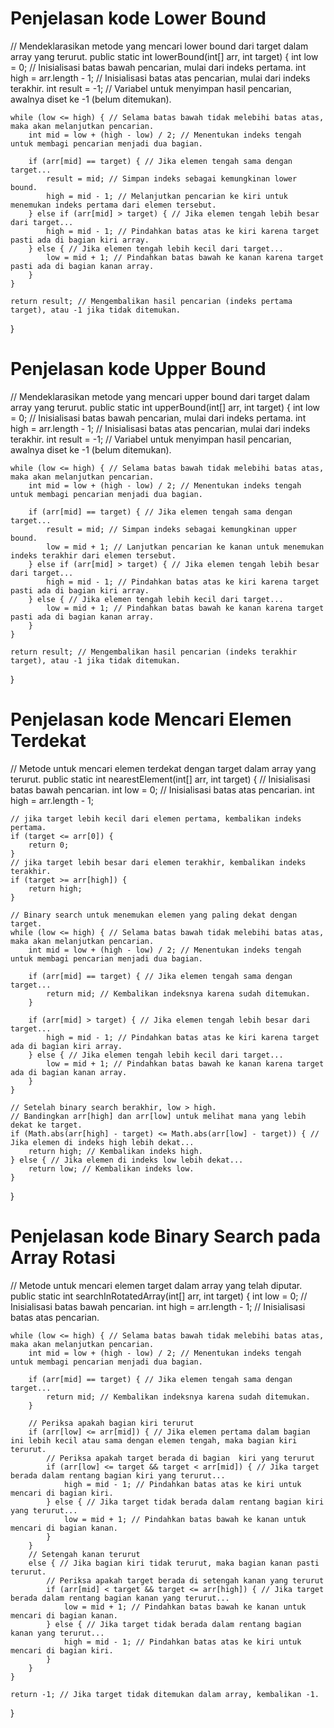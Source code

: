 # Penjelasan kode Lower Bound

// Mendeklarasikan metode yang mencari lower bound dari target dalam array yang terurut.
public static int lowerBound(int[] arr, int target) {
int low = 0; // Inisialisasi batas bawah pencarian, mulai dari indeks pertama.
int high = arr.length - 1; // Inisialisasi batas atas pencarian, mulai dari indeks terakhir.
int result = -1; // Variabel untuk menyimpan hasil pencarian, awalnya diset ke -1 (belum ditemukan).

    while (low <= high) { // Selama batas bawah tidak melebihi batas atas, maka akan melanjutkan pencarian.
        int mid = low + (high - low) / 2; // Menentukan indeks tengah untuk membagi pencarian menjadi dua bagian.

        if (arr[mid] == target) { // Jika elemen tengah sama dengan target...
            result = mid; // Simpan indeks sebagai kemungkinan lower bound.
            high = mid - 1; // Melanjutkan pencarian ke kiri untuk menemukan indeks pertama dari elemen tersebut.
        } else if (arr[mid] > target) { // Jika elemen tengah lebih besar dari target...
            high = mid - 1; // Pindahkan batas atas ke kiri karena target pasti ada di bagian kiri array.
        } else { // Jika elemen tengah lebih kecil dari target...
            low = mid + 1; // Pindahkan batas bawah ke kanan karena target pasti ada di bagian kanan array.
        }
    }

    return result; // Mengembalikan hasil pencarian (indeks pertama target), atau -1 jika tidak ditemukan.

}

# Penjelasan kode Upper Bound

// Mendeklarasikan metode yang mencari upper bound dari target dalam array yang terurut.
public static int upperBound(int[] arr, int target) {
int low = 0; // Inisialisasi batas bawah pencarian, mulai dari indeks pertama.
int high = arr.length - 1; // Inisialisasi batas atas pencarian, mulai dari indeks terakhir.
int result = -1; // Variabel untuk menyimpan hasil pencarian, awalnya diset ke -1 (belum ditemukan).

    while (low <= high) { // Selama batas bawah tidak melebihi batas atas, maka akan melanjutkan pencarian.
        int mid = low + (high - low) / 2; // Menentukan indeks tengah untuk membagi pencarian menjadi dua bagian.

        if (arr[mid] == target) { // Jika elemen tengah sama dengan target...
            result = mid; // Simpan indeks sebagai kemungkinan upper bound.
            low = mid + 1; // Lanjutkan pencarian ke kanan untuk menemukan indeks terakhir dari elemen tersebut.
        } else if (arr[mid] > target) { // Jika elemen tengah lebih besar dari target...
            high = mid - 1; // Pindahkan batas atas ke kiri karena target pasti ada di bagian kiri array.
        } else { // Jika elemen tengah lebih kecil dari target...
            low = mid + 1; // Pindahkan batas bawah ke kanan karena target pasti ada di bagian kanan array.
        }
    }

    return result; // Mengembalikan hasil pencarian (indeks terakhir target), atau -1 jika tidak ditemukan.

}

# Penjelasan kode Mencari Elemen Terdekat

// Metode untuk mencari elemen terdekat dengan target dalam array yang terurut.
public static int nearestElement(int[] arr, int target) {
// Inisialisasi batas bawah pencarian.
int low = 0;
// Inisialisasi batas atas pencarian.
int high = arr.length - 1;

    // jika target lebih kecil dari elemen pertama, kembalikan indeks pertama.
    if (target <= arr[0]) {
        return 0;
    }
    // jika target lebih besar dari elemen terakhir, kembalikan indeks terakhir.
    if (target >= arr[high]) {
        return high;
    }

    // Binary search untuk menemukan elemen yang paling dekat dengan target.
    while (low <= high) { // Selama batas bawah tidak melebihi batas atas, maka akan melanjutkan pencarian.
        int mid = low + (high - low) / 2; // Menentukan indeks tengah untuk membagi pencarian menjadi dua bagian.

        if (arr[mid] == target) { // Jika elemen tengah sama dengan target...
            return mid; // Kembalikan indeksnya karena sudah ditemukan.
        }

        if (arr[mid] > target) { // Jika elemen tengah lebih besar dari target...
            high = mid - 1; // Pindahkan batas atas ke kiri karena target ada di bagian kiri array.
        } else { // Jika elemen tengah lebih kecil dari target...
            low = mid + 1; // Pindahkan batas bawah ke kanan karena target ada di bagian kanan array.
        }
    }

    // Setelah binary search berakhir, low > high.
    // Bandingkan arr[high] dan arr[low] untuk melihat mana yang lebih dekat ke target.
    if (Math.abs(arr[high] - target) <= Math.abs(arr[low] - target)) { // Jika elemen di indeks high lebih dekat...
        return high; // Kembalikan indeks high.
    } else { // Jika elemen di indeks low lebih dekat...
        return low; // Kembalikan indeks low.
    }

}

# Penjelasan kode Binary Search pada Array Rotasi

// Metode untuk mencari elemen target dalam array yang telah diputar.
public static int searchInRotatedArray(int[] arr, int target) {
int low = 0; // Inisialisasi batas bawah pencarian.
int high = arr.length - 1; // Inisialisasi batas atas pencarian.

    while (low <= high) { // Selama batas bawah tidak melebihi batas atas, maka akan melanjutkan pencarian.
        int mid = low + (high - low) / 2; // Menentukan indeks tengah untuk membagi pencarian menjadi dua bagian.

        if (arr[mid] == target) { // Jika elemen tengah sama dengan target...
            return mid; // Kembalikan indeksnya karena sudah ditemukan.
        }

        // Periksa apakah bagian kiri terurut
        if (arr[low] <= arr[mid]) { // Jika elemen pertama dalam bagian ini lebih kecil atau sama dengan elemen tengah, maka bagian kiri terurut.
            // Periksa apakah target berada di bagian  kiri yang terurut
            if (arr[low] <= target && target < arr[mid]) { // Jika target berada dalam rentang bagian kiri yang terurut...
                high = mid - 1; // Pindahkan batas atas ke kiri untuk mencari di bagian kiri.
            } else { // Jika target tidak berada dalam rentang bagian kiri yang terurut...
                low = mid + 1; // Pindahkan batas bawah ke kanan untuk mencari di bagian kanan.
            }
        }
        // Setengah kanan terurut
        else { // Jika bagian kiri tidak terurut, maka bagian kanan pasti terurut.
            // Periksa apakah target berada di setengah kanan yang terurut
            if (arr[mid] < target && target <= arr[high]) { // Jika target berada dalam rentang bagian kanan yang terurut...
                low = mid + 1; // Pindahkan batas bawah ke kanan untuk mencari di bagian kanan.
            } else { // Jika target tidak berada dalam rentang bagian kanan yang terurut...
                high = mid - 1; // Pindahkan batas atas ke kiri untuk mencari di bagian kiri.
            }
        }
    }

    return -1; // Jika target tidak ditemukan dalam array, kembalikan -1.

}
